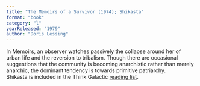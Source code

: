 ```yaml
---
title: "The Memoirs of a Survivor (1974); Shikasta"
format: "book"
category: "l"
yearReleased: "1979"
author: "Doris Lessing"
---
```

In Memoirs, an observer watches passively the collapse around her of  urban life and the reversion to tribalism. Though there are occasional  suggestions that the community is becoming anarchistic rather than merely  anarchic, the dominant tendency is towards primitive patriarchy.
 
Shikasta is included in  the Think Galactic <a href="http://thinkgalactic.org/reading-lists/by-author/"> reading list</a>.
 